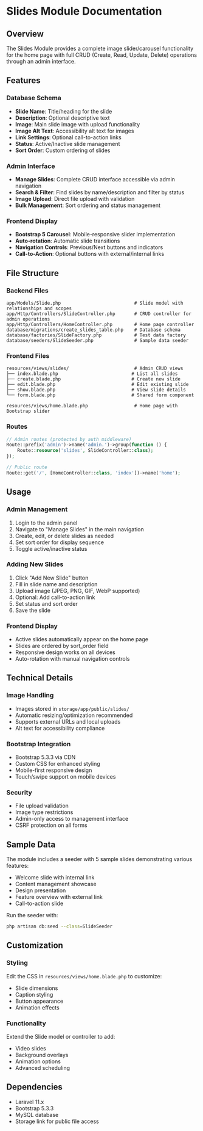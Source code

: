 # Slides Module Documentation

## Overview
The Slides Module provides a complete image slider/carousel functionality for the home page with full CRUD (Create, Read, Update, Delete) operations through an admin interface.

## Features

### Database Schema
- **Slide Name**: Title/heading for the slide
- **Description**: Optional descriptive text
- **Image**: Main slide image with upload functionality
- **Image Alt Text**: Accessibility alt text for images
- **Link Settings**: Optional call-to-action links
- **Status**: Active/Inactive slide management
- **Sort Order**: Custom ordering of slides

### Admin Interface
- **Manage Slides**: Complete CRUD interface accessible via admin navigation
- **Search & Filter**: Find slides by name/description and filter by status
- **Image Upload**: Direct file upload with validation
- **Bulk Management**: Sort ordering and status management

### Frontend Display
- **Bootstrap 5 Carousel**: Mobile-responsive slider implementation
- **Auto-rotation**: Automatic slide transitions
- **Navigation Controls**: Previous/Next buttons and indicators
- **Call-to-Action**: Optional buttons with external/internal links

## File Structure

### Backend Files
```
app/Models/Slide.php                           # Slide model with relationships and scopes
app/Http/Controllers/SlideController.php       # CRUD controller for admin operations
app/Http/Controllers/HomeController.php        # Home page controller
database/migrations/create_slides_table.php    # Database schema
database/factories/SlideFactory.php            # Test data factory
database/seeders/SlideSeeder.php               # Sample data seeder
```

### Frontend Files
```
resources/views/slides/                        # Admin CRUD views
├── index.blade.php                           # List all slides
├── create.blade.php                          # Create new slide
├── edit.blade.php                            # Edit existing slide
├── show.blade.php                            # View slide details
└── form.blade.php                            # Shared form component

resources/views/home.blade.php                 # Home page with Bootstrap slider
```

### Routes
```php
// Admin routes (protected by auth middleware)
Route::prefix('admin')->name('admin.')->group(function () {
    Route::resource('slides', SlideController::class);
});

// Public route
Route::get('/', [HomeController::class, 'index'])->name('home');
```

## Usage

### Admin Management
1. Login to the admin panel
2. Navigate to "Manage Slides" in the main navigation
3. Create, edit, or delete slides as needed
4. Set sort order for display sequence
5. Toggle active/inactive status

### Adding New Slides
1. Click "Add New Slide" button
2. Fill in slide name and description
3. Upload image (JPEG, PNG, GIF, WebP supported)
4. Optional: Add call-to-action link
5. Set status and sort order
6. Save the slide

### Frontend Display
- Active slides automatically appear on the home page
- Slides are ordered by sort_order field
- Responsive design works on all devices
- Auto-rotation with manual navigation controls

## Technical Details

### Image Handling
- Images stored in `storage/app/public/slides/`
- Automatic resizing/optimization recommended
- Supports external URLs and local uploads
- Alt text for accessibility compliance

### Bootstrap Integration
- Bootstrap 5.3.3 via CDN
- Custom CSS for enhanced styling
- Mobile-first responsive design
- Touch/swipe support on mobile devices

### Security
- File upload validation
- Image type restrictions
- Admin-only access to management interface
- CSRF protection on all forms

## Sample Data
The module includes a seeder with 5 sample slides demonstrating various features:
- Welcome slide with internal link
- Content management showcase
- Design presentation
- Feature overview with external link
- Call-to-action slide

Run the seeder with:
```bash
php artisan db:seed --class=SlideSeeder
```

## Customization

### Styling
Edit the CSS in `resources/views/home.blade.php` to customize:
- Slide dimensions
- Caption styling
- Button appearance
- Animation effects

### Functionality
Extend the Slide model or controller to add:
- Video slides
- Background overlays
- Animation options
- Advanced scheduling

## Dependencies
- Laravel 11.x
- Bootstrap 5.3.3
- MySQL database
- Storage link for public file access
